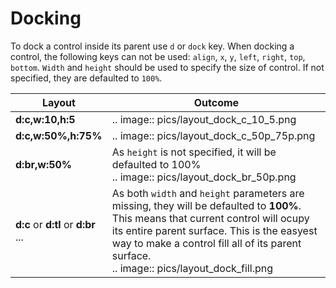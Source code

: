 # Docking

To dock a control inside its parent use `d` or `dock` key. 
When docking a control, the following keys can not be used: `align`, `x`, `y`, `left`, `right`, `top`, `bottom`.
`Width` and `height` should be used to specify the size of control. If not specified, they are defaulted to `100%`.

| Layout                               | Outcome                                                        |
|--------------------------------------|----------------------------------------------------------------|
| **d:c,w:10,h:5**                     | .. image:: pics/layout_dock_c_10_5.png                         |
| **d:c,w:50%,h:75%**                  | .. image:: pics/layout_dock_c_50p_75p.png                      |
| **d:br,w:50%**                       | As `height` is not specified, it will be defaulted to 100%<br>.. image:: pics/layout_dock_br_50p.png   |
|  **d:c** or **d:tl** or **d:br** ... | As both `width` and `height` parameters are missing, they will be defaulted to **100%**. This means that current control will ocupy its entire parent surface. This is the easyest way to make a control fill all of its parent surface.<br>.. image:: pics/layout_dock_fill.png |
